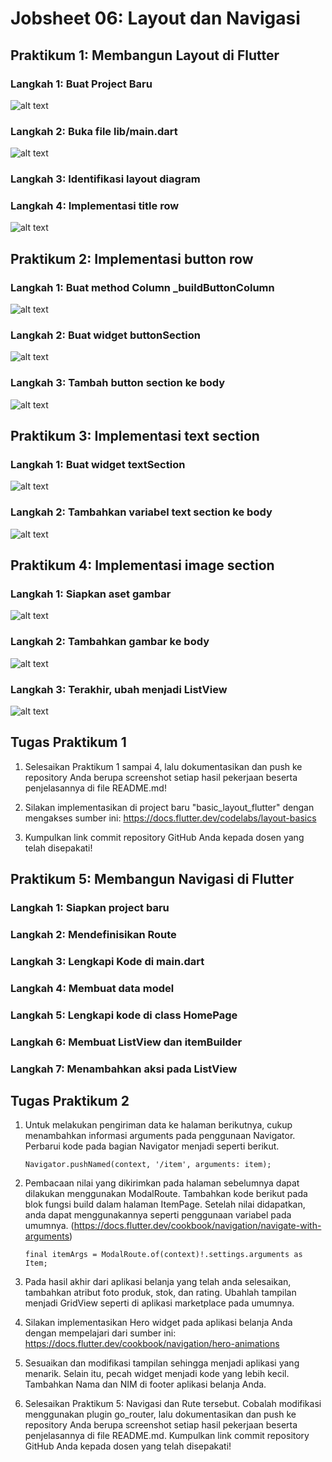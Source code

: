 # Jobsheet 06: Layout dan Navigasi

## Praktikum 1: Membangun Layout di Flutter

### Langkah 1: Buat Project Baru
![alt text](image.png)

### Langkah 2: Buka file lib/main.dart
![alt text](image-1.png)

### Langkah 3: Identifikasi layout diagram

### Langkah 4: Implementasi title row
![alt text](image-2.png)

## Praktikum 2: Implementasi button row

### Langkah 1: Buat method Column _buildButtonColumn
![alt text](image-3.png)

### Langkah 2: Buat widget buttonSection
![alt text](image-4.png)

### Langkah 3: Tambah button section ke body
![alt text](image-5.png)

## Praktikum 3: Implementasi text section

### Langkah 1: Buat widget textSection
![alt text](image-6.png)

### Langkah 2: Tambahkan variabel text section ke body
![alt text](image-7.png)

## Praktikum 4: Implementasi image section

### Langkah 1: Siapkan aset gambar
![alt text](image-8.png)

### Langkah 2: Tambahkan gambar ke body
![alt text](image-9.png)

### Langkah 3: Terakhir, ubah menjadi ListView
![alt text](image-10.png)

## Tugas Praktikum 1
1. Selesaikan Praktikum 1 sampai 4, lalu dokumentasikan dan push ke repository Anda berupa screenshot setiap hasil pekerjaan beserta penjelasannya di file README.md!

2. Silakan implementasikan di project baru "basic_layout_flutter" dengan mengakses sumber ini: https://docs.flutter.dev/codelabs/layout-basics

3. Kumpulkan link commit repository GitHub Anda kepada dosen yang telah disepakati!

## Praktikum 5: Membangun Navigasi di Flutter

### Langkah 1: Siapkan project baru

### Langkah 2: Mendefinisikan Route

### Langkah 3: Lengkapi Kode di main.dart

### Langkah 4: Membuat data model

### Langkah 5: Lengkapi kode di class HomePage

### Langkah 6: Membuat ListView dan itemBuilder

### Langkah 7: Menambahkan aksi pada ListView

## Tugas Praktikum 2
1. Untuk melakukan pengiriman data ke halaman berikutnya, cukup menambahkan informasi arguments pada penggunaan Navigator. Perbarui kode pada bagian Navigator menjadi seperti berikut.

    ``` 
    Navigator.pushNamed(context, '/item', arguments: item);
    ```

2. Pembacaan nilai yang dikirimkan pada halaman sebelumnya dapat dilakukan menggunakan ModalRoute. Tambahkan kode berikut pada blok fungsi build dalam halaman ItemPage. Setelah nilai didapatkan, anda dapat menggunakannya seperti penggunaan variabel pada umumnya. (https://docs.flutter.dev/cookbook/navigation/navigate-with-arguments)

    ```
    final itemArgs = ModalRoute.of(context)!.settings.arguments as Item;
    ```

3. Pada hasil akhir dari aplikasi belanja yang telah anda selesaikan, tambahkan atribut foto produk, stok, dan rating. Ubahlah tampilan menjadi GridView seperti di aplikasi marketplace pada umumnya.

4. Silakan implementasikan Hero widget pada aplikasi belanja Anda dengan mempelajari dari sumber ini: https://docs.flutter.dev/cookbook/navigation/hero-animations

5. Sesuaikan dan modifikasi tampilan sehingga menjadi aplikasi yang menarik. Selain itu, pecah widget menjadi kode yang lebih kecil. Tambahkan Nama dan NIM di footer aplikasi belanja Anda.

6. Selesaikan Praktikum 5: Navigasi dan Rute tersebut. Cobalah modifikasi menggunakan plugin go_router, lalu dokumentasikan dan push ke repository Anda berupa screenshot setiap hasil pekerjaan beserta penjelasannya di file README.md. Kumpulkan link commit repository GitHub Anda kepada dosen yang telah disepakati!